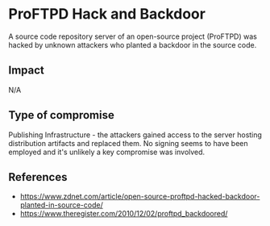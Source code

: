 <!-- cSpell:ignore FTPD -->

# ProFTPD Hack and Backdoor

A source code repository server of an open-source project (ProFTPD) was hacked
by unknown attackers who planted a backdoor in the source code.

## Impact

N/A

## Type of compromise

Publishing Infrastructure - the attackers gained access to the server hosting
distribution artifacts and replaced them. No signing seems to have been employed
and it's unlikely a key compromise was involved.

## References

- https://www.zdnet.com/article/open-source-proftpd-hacked-backdoor-planted-in-source-code/
- https://www.theregister.com/2010/12/02/proftpd_backdoored/
